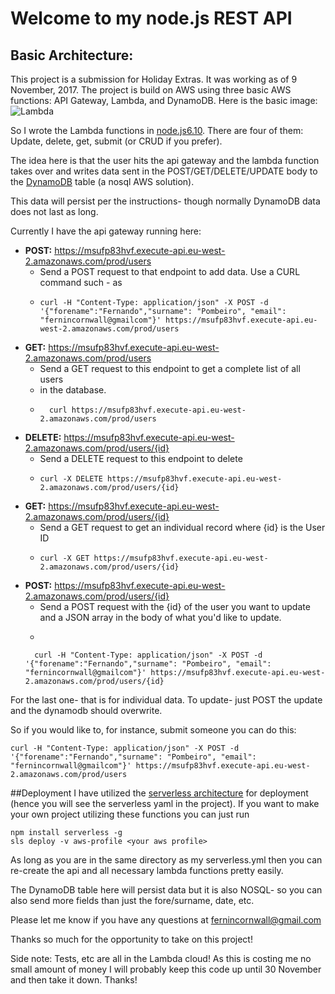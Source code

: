 # Welcome to my node.js REST API

##  Basic Architecture:
This project is a submission for Holiday Extras. It was working as of 9 November, 2017. 
The project is build on AWS using three basic AWS functions: API Gateway, Lambda, and DynamoDB. 
Here is the basic image: 
![Lambda](https://image.slidesharecdn.com/arc308-151008042223-lva1-app6892/95/arc308-the-serverless-company-using-aws-lambda-29-638.jpg?cb=1444278232 "Lambda Architecture")

So I wrote the Lambda functions in [node.js6.10](https://nodejs.org/en/blog/release/v6.1.0/). 
There are four of them: Update, delete, get, submit (or CRUD if you prefer).

The idea here is that the user hits the api gateway and the lambda function takes over and writes data sent in the POST/GET/DELETE/UPDATE body to the [DynamoDB](https://aws.amazon.com/dynamodb/) table (a nosql AWS solution). 

This data will persist per the instructions- though normally DynamoDB data does not last as long.

Currently I have the api gateway running here: 
- **POST:** https://msufp83hvf.execute-api.eu-west-2.amazonaws.com/prod/users
  - Send a POST request to that endpoint to add data. Use a CURL command such - as  
  - ```
    curl -H "Content-Type: application/json" -X POST -d '{"forename":"Fernando","surname": "Pombeiro", "email": "fernincornwall@gmailcom"}' https://msufp83hvf.execute-api.eu-west-2.amazonaws.com/prod/users
    ``` 
- **GET:** https://msufp83hvf.execute-api.eu-west-2.amazonaws.com/prod/users
  - Send a GET request to this endpoint to get a complete list of all users 
  - in the database.
  - ``` 
      curl https://msufp83hvf.execute-api.eu-west-2.amazonaws.com/prod/users
     ```
- **DELETE:** https://msufp83hvf.execute-api.eu-west-2.amazonaws.com/prod/users/{id}
  - Send a DELETE request to this endpoint to delete 
  - ```
    curl -X DELETE https://msufp83hvf.execute-api.eu-west-2.amazonaws.com/prod/users/{id}
    ```
- **GET:** https://msufp83hvf.execute-api.eu-west-2.amazonaws.com/prod/users/{id}
  - Send a GET request to get an individual record where {id} is the User ID
  - ```
    curl -X GET https://msufp83hvf.execute-api.eu-west-2.amazonaws.com/prod/users/{id}
    ```
- **POST:** https://msufp83hvf.execute-api.eu-west-2.amazonaws.com/prod/users/{id}
  - Send a POST request with the {id} of the user you want to update and a JSON array in the body of what you'd like to update. 
  -  ```
  ```
    curl -H "Content-Type: application/json" -X POST -d '{"forename":"Fernando","surname": "Pombeiro", "email": "fernincornwall@gmailcom"}' https://msufp83hvf.execute-api.eu-west-2.amazonaws.com/prod/users/{id}
    ```

For the last one- that is for individual data. 
To update- just POST the update and the dynamodb should overwrite. 

So if you would like to, for instance, submit someone you can do this: 
```
curl -H "Content-Type: application/json" -X POST -d '{"forename":"Fernando","surname": "Pombeiro", "email": "fernincornwall@gmailcom"}' https://msufp83hvf.execute-api.eu-west-2.amazonaws.com/prod/users
```

##Deployment
I have utilized the [serverless architecture](https://serverless.com/) for deployment (hence you will see the serverless yaml in the project). If you want to make your own project utilizing these functions you can just run 
```
npm install serverless -g
sls deploy -v aws-profile <your aws profile>
```
As long as you are in the same directory as my serverless.yml then you can re-create the api and all necessary lambda functions pretty easily. 

The DynamoDB table here will persist data but it is also NOSQL- so you can also send more fields than just the fore/surname, date, etc. 

Please let me know if you have any questions at fernincornwall@gmail.com

Thanks so much for the opportunity to take on this project! 

Side note: Tests, etc are all in the Lambda cloud! As this is costing me no small amount of money I will probably keep this code up until 30 November and then take it down. Thanks!
